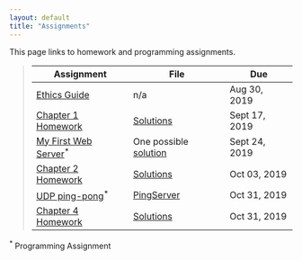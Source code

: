 ```yaml
---
layout: default
title: "Assignments"
---
```


This page links to homework and programming assignments.

> Assignment | File | Due
> ---------- | ---- | ---
> [Ethics Guide](assign01.html) | n/a | Aug 30, 2019
> [Chapter 1 Homework](assign02.html) | [Solutions](homework_1_solutions.pdf) | Sept 17, 2019
> [My First Web Server](assign03.html)<sup>*</sup>  | One possible [solution](WebServerSol.java) | Sept 24, 2019
> [Chapter 2 Homework](assign04.html) | [Solutions](assign04_sol.html) | Oct 03, 2019
> [UDP ping-pong](assign05.html)<sup>*</sup>  | [PingServer](PingServer.java) | Oct 31, 2019
> [Chapter 4 Homework](homework3.html) | [Solutions](homework3_solutions.md) | Oct 31, 2019

<sup>*</sup> Programming Assignment 
